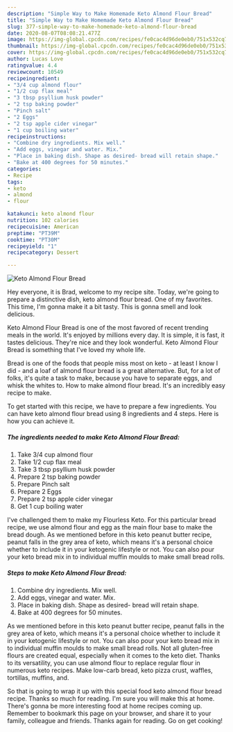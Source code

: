 ```yaml
---
description: "Simple Way to Make Homemade Keto Almond Flour Bread"
title: "Simple Way to Make Homemade Keto Almond Flour Bread"
slug: 377-simple-way-to-make-homemade-keto-almond-flour-bread
date: 2020-08-07T08:08:21.477Z
image: https://img-global.cpcdn.com/recipes/fe0cac4d96de0eb0/751x532cq70/keto-almond-flour-bread-recipe-main-photo.jpg
thumbnail: https://img-global.cpcdn.com/recipes/fe0cac4d96de0eb0/751x532cq70/keto-almond-flour-bread-recipe-main-photo.jpg
cover: https://img-global.cpcdn.com/recipes/fe0cac4d96de0eb0/751x532cq70/keto-almond-flour-bread-recipe-main-photo.jpg
author: Lucas Love
ratingvalue: 4.4
reviewcount: 10549
recipeingredient:
- "3/4 cup almond flour"
- "1/2 cup flax meal"
- "3 tbsp psyllium husk powder"
- "2 tsp baking powder"
- "Pinch salt"
- "2 Eggs"
- "2 tsp apple cider vinegar"
- "1 cup boiling water"
recipeinstructions:
- "Combine dry ingredients. Mix well."
- "Add eggs, vinegar and water. Mix."
- "Place in baking dish. Shape as desired- bread will retain shape."
- "Bake at 400 degrees for 50 minutes."
categories:
- Recipe
tags:
- keto
- almond
- flour

katakunci: keto almond flour 
nutrition: 102 calories
recipecuisine: American
preptime: "PT39M"
cooktime: "PT30M"
recipeyield: "1"
recipecategory: Dessert

---
```



![Keto Almond Flour Bread](https://img-global.cpcdn.com/recipes/fe0cac4d96de0eb0/751x532cq70/keto-almond-flour-bread-recipe-main-photo.jpg)

Hey everyone, it is Brad, welcome to my recipe site. Today, we're going to prepare a distinctive dish, keto almond flour bread. One of my favorites. This time, I'm gonna make it a bit tasty. This is gonna smell and look delicious.

Keto Almond Flour Bread is one of the most favored of recent trending meals in the world. It's enjoyed by millions every day. It is simple, it is fast, it tastes delicious. They're nice and they look wonderful. Keto Almond Flour Bread is something that I've loved my whole life.

Bread is one of the foods that people miss most on keto - at least I know I did - and a loaf of almond flour bread is a great alternative. But, for a lot of folks, it&#39;s quite a task to make, because you have to separate eggs, and whisk the whites to. How to make almond flour bread. It&#39;s an incredibly easy recipe to make.


To get started with this recipe, we have to prepare a few ingredients. You can have keto almond flour bread using 8 ingredients and 4 steps. Here is how you can achieve it.

<!--inarticleads1-->

##### The ingredients needed to make Keto Almond Flour Bread:

1. Take 3/4 cup almond flour
1. Take 1/2 cup flax meal
1. Take 3 tbsp psyllium husk powder
1. Prepare 2 tsp baking powder
1. Prepare Pinch salt
1. Prepare 2 Eggs
1. Prepare 2 tsp apple cider vinegar
1. Get 1 cup boiling water


I&#39;ve challenged them to make my Flourless Keto. For this particular bread recipe, we use almond flour and egg as the main flour base to make the bread dough. As we mentioned before in this keto peanut butter recipe, peanut falls in the grey area of keto, which means it&#39;s a personal choice whether to include it in your ketogenic lifestyle or not. You can also pour your keto bread mix in to individual muffin moulds to make small bread rolls. 

<!--inarticleads2-->

##### Steps to make Keto Almond Flour Bread:

1. Combine dry ingredients. Mix well.
1. Add eggs, vinegar and water. Mix.
1. Place in baking dish. Shape as desired- bread will retain shape.
1. Bake at 400 degrees for 50 minutes.


As we mentioned before in this keto peanut butter recipe, peanut falls in the grey area of keto, which means it&#39;s a personal choice whether to include it in your ketogenic lifestyle or not. You can also pour your keto bread mix in to individual muffin moulds to make small bread rolls. Not all gluten-free flours are created equal, especially when it comes to the keto diet. Thanks to its versatility, you can use almond flour to replace regular flour in numerous keto recipes. Make low-carb bread, keto pizza crust, waffles, tortillas, muffins, and. 

So that is going to wrap it up with this special food keto almond flour bread recipe. Thanks so much for reading. I'm sure you will make this at home. There's gonna be more interesting food at home recipes coming up. Remember to bookmark this page on your browser, and share it to your family, colleague and friends. Thanks again for reading. Go on get cooking!
